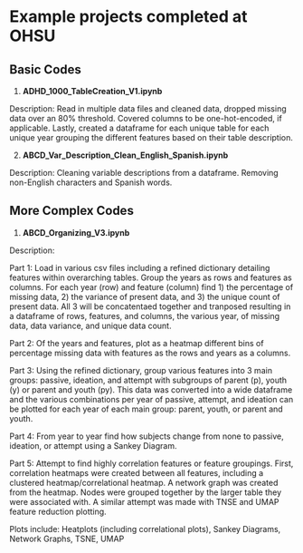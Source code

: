 # Example projects completed at OHSU

## Basic Codes 
1) **ADHD_1000_TableCreation_V1.ipynb**

Description: Read in multiple data files and cleaned data, dropped missing data over an 80% threshold. Covered columns to be one-hot-encoded, if applicable. Lastly, created a dataframe for each unique table for each unique year grouping the different features based on their table description. 

2) **ABCD_Var_Description_Clean_English_Spanish.ipynb**

Description: Cleaning variable descriptions from a dataframe. Removing non-English characters and Spanish words. 

## More Complex Codes
1) **ABCD_Organizing_V3.ipynb**

Description: 

Part 1:
Load in various csv files including a refined dictionary detailing features within overarching tables. Group the years as rows and features as columns. For each year (row) and feature (column) find 1) the percentage of missing data, 2) the variance of present data, and 3) the unique count of present data. All 3 will be concatentaed together and tranposed resulting in a dataframe of rows, features, and columns, the various year, of missing data, data variance, and unique data count. 

Part 2: 
Of the years and features, plot as a heatmap different bins of percentage missing data with features as the rows and years as a columns. 

Part 3: Using the refined dictionary, group various features into 3 main groups: passive, ideation, and attempt with subgroups of parent (p), youth (y) or parent and youth (py). This data was converted into a wide dataframe and the various combinations per year of passive, attempt, and ideation can be plotted for each year of each main group: parent, youth, or parent and youth. 

Part 4: From year to year find how subjects change from none to passive, ideation, or attempt using a Sankey Diagram. 

Part 5: Attempt to find highly correlation features or feature groupings. First, correlation heatmaps were created between all features, including a clustered heatmap/correlational heatmap. A network graph was created from the heatmap. Nodes were grouped together by the larger table they were associated with. A similar attempt was made with TNSE and UMAP feature reduction plotting. 

Plots include: Heatplots (including correlational plots), Sankey Diagrams, Network Graphs, TSNE, UMAP 
